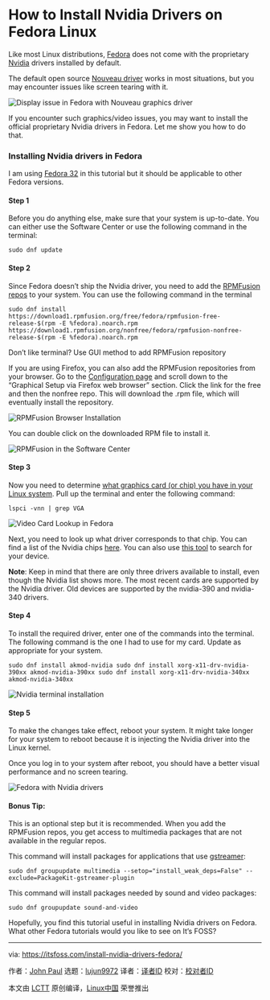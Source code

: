 [#]: collector: (lujun9972)
[#]: translator: ( )
[#]: reviewer: ( )
[#]: publisher: ( )
[#]: url: ( )
[#]: subject: (How to Install Nvidia Drivers on Fedora Linux)
[#]: via: (https://itsfoss.com/install-nvidia-drivers-fedora/)
[#]: author: (John Paul https://itsfoss.com/author/john/)

How to Install Nvidia Drivers on Fedora Linux
======

Like most Linux distributions, [Fedora][1] does not come with the proprietary [Nvidia][2] drivers installed by default.

The default open source [Nouveau driver][3] works in most situations, but you may encounter issues like screen tearing with it.

![Display issue in Fedora with Nouveau graphics driver][4]

If you encounter such graphics/video issues, you may want to install the official proprietary Nvidia drivers in Fedora. Let me show you how to do that.

### Installing Nvidia drivers in Fedora

I am using [Fedora 32][5] in this tutorial but it should be applicable to other Fedora versions.

#### Step 1

Before you do anything else, make sure that your system is up-to-date. You can either use the Software Center or use the following command in the terminal:

```
sudo dnf update
```

#### Step 2

Since Fedora doesn’t ship the Nvidia driver, you need to add the [RPMFusion repos][6] to your system. You can use the following command in the terminal

```
sudo dnf install https://download1.rpmfusion.org/free/fedora/rpmfusion-free-release-$(rpm -E %fedora).noarch.rpm https://download1.rpmfusion.org/nonfree/fedora/rpmfusion-nonfree-release-$(rpm -E %fedora).noarch.rpm
```

Don’t like terminal? Use GUI method to add RPMFusion repository

If you are using Firefox, you can also add the RPMFusion repositories from your browser. Go to the [Configuration page][7] and scroll down to the “Graphical Setup via Firefox web browser” section. Click the link for the free and then the nonfree repo. This will download the .rpm file, which will eventually install the repository.

![RPMFusion Browser Installation][8]

You can double click on the downloaded RPM file to install it.

![RPMFusion in the Software Center][9]

#### Step 3

Now you need to determine [what graphics card (or chip) you have in your Linux system][10]. Pull up the terminal and enter the following command:

```
lspci -vnn | grep VGA
```

![Video Card Lookup in Fedora][11]

Next, you need to look up what driver corresponds to that chip. You can find a list of the Nvidia chips [here][12]. You can also use [this tool][13] to search for your device.

**Note**: Keep in mind that there are only three drivers available to install, even though the Nvidia list shows more. The most recent cards are supported by the Nvidia driver. Old devices are supported by the nvidia-390 and nvidia-340 drivers.

#### Step 4

To install the required driver, enter one of the commands into the terminal. The following command is the one I had to use for my card. Update as appropriate for your system.

```
sudo dnf install akmod-nvidia sudo dnf install xorg-x11-drv-nvidia-390xx akmod-nvidia-390xx sudo dnf install xorg-x11-drv-nvidia-340xx akmod-nvidia-340xx
```

![Nvidia terminal installation][14]

#### Step 5

To make the changes take effect, reboot your system. It might take longer for your system to reboot because it is injecting the Nvidia driver into the Linux kernel.

Once you log in to your system after reboot, you should have a better visual performance and no screen tearing.

![Fedora with Nvidia drivers][15]

#### Bonus Tip:

This is an optional step but it is recommended. When you add the RPMFusion repos, you get access to multimedia packages that are not available in the regular repos.

This command will install packages for applications that use [gstreamer][16]:

```
sudo dnf groupupdate multimedia --setop="install_weak_deps=False" --exclude=PackageKit-gstreamer-plugin
```

This command will install packages needed by sound and video packages:

```
sudo dnf groupupdate sound-and-video
```

Hopefully, you find this tutorial useful in installing Nvidia drivers on Fedora. What other Fedora tutorials would you like to see on It’s FOSS?

--------------------------------------------------------------------------------

via: https://itsfoss.com/install-nvidia-drivers-fedora/

作者：[John Paul][a]
选题：[lujun9972][b]
译者：[译者ID](https://github.com/译者ID)
校对：[校对者ID](https://github.com/校对者ID)

本文由 [LCTT](https://github.com/LCTT/TranslateProject) 原创编译，[Linux中国](https://linux.cn/) 荣誉推出

[a]: https://itsfoss.com/author/john/
[b]: https://github.com/lujun9972
[1]: https://getfedora.org/
[2]: https://www.nvidia.com/en-us/
[3]: https://en.wikipedia.org/wiki/Nouveau_(software)
[4]: https://i0.wp.com/itsfoss.com/wp-content/uploads/2020/05/fedora-nouveau.jpg?resize=800%2C500&ssl=1
[5]: https://itsfoss.com/fedora-32/
[6]: https://rpmfusion.org/RPM%20Fusion
[7]: https://rpmfusion.org/Configuration
[8]: https://i0.wp.com/itsfoss.com/wp-content/uploads/2020/05/rpmfusion-gui-install.png?resize=800%2C500&ssl=1
[9]: https://i1.wp.com/itsfoss.com/wp-content/uploads/2020/05/rpmfusion-gui-install2.png?resize=800%2C500&ssl=1
[10]: https://itsfoss.com/check-graphics-card-linux/
[11]: https://i2.wp.com/itsfoss.com/wp-content/uploads/2020/06/video-card-lookup-fedora.png?ssl=1
[12]: https://us.download.nvidia.com/XFree86/Linux-x86/367.57/README/supportedchips.html
[13]: https://www.nvidia.com/Download/index.aspx?lang=en-us
[14]: https://i0.wp.com/itsfoss.com/wp-content/uploads/2020/05/nvidia-cli-install.png?resize=800%2C500&ssl=1
[15]: https://i0.wp.com/itsfoss.com/wp-content/uploads/2020/05/fedora-nvidia.jpg?resize=800%2C500&ssl=1
[16]: https://en.wikipedia.org/wiki/GStreamer
